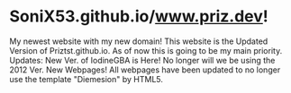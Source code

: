 # SoniX53.github.io/www.priz.dev!
My newest website with my new domain! This website is the Updated Version of Priztst.github.io. As of now this is going to be my main priority.
Updates:
New Ver. of IodineGBA is Here! No longer will we be using the 2012 Ver.
New Webpages! All webpages have been updated to no longer use the template "Diemesion" by HTML5.

